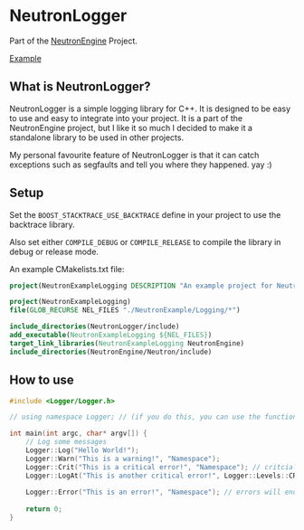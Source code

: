 # NeutronLogger
Part of the [NeutronEngine](https://github.com/AW1534/NeutronEngine) Project.

[Example](https://github.com/AW1534/NeutronEngine/tree/master/NeutronExample/Logging)

## What is NeutronLogger?
NeutronLogger is a simple logging library for C++. It is designed to be easy to use and easy to integrate into your project.
It is a part of the NeutronEngine project, but I like it so much I decided to make it a standalone library to be used in other projects.

My personal favourite feature of NeutronLogger is that it can catch exceptions such as segfaults and tell you where they happened. yay :)

## Setup
Set the `BOOST_STACKTRACE_USE_BACKTRACE` define in your project to use the backtrace library.

Also set either `COMPILE_DEBUG` or `COMPILE_RELEASE` to compile the library in debug or release mode.

An example CMakelists.txt file:
```cmake
project(NeutronExampleLogging DESCRIPTION "An example project for NeutronEngine made to show off Logging")

project(NeutronExampleLogging)
file(GLOB_RECURSE NEL_FILES "./NeutronExample/Logging/*")

include_directories(NeutronLogger/include)
add_executable(NeutronExampleLogging ${NEL_FILES})
target_link_libraries(NeutronExampleLogging NeutronEngine)
include_directories(NeutronEngine/Neutron/include)
```


## How to use
```cpp
#include <Logger/Logger.h>

// using namespace Logger; // (if you do this, you can use the functions without the Logger:: prefix)

int main(int argc, char* argv[]) {
    // Log some messages
    Logger::Log("Hello World!");
    Logger::Warn("This is a warning!", "Namespace");
    Logger::Crit("This is a critical error!", "Namespace"); // critcial errors will not end the program execution, but will print a stack trace.
    Logger::LogAt("This is another critical error!", Logger::Levels::CRIT, "Namespace"); // you can also use the LogAt function to log at a specific level.
    
    Logger::Error("This is an error!", "Namespace"); // errors will end the program execution.
    
    return 0;
}
```